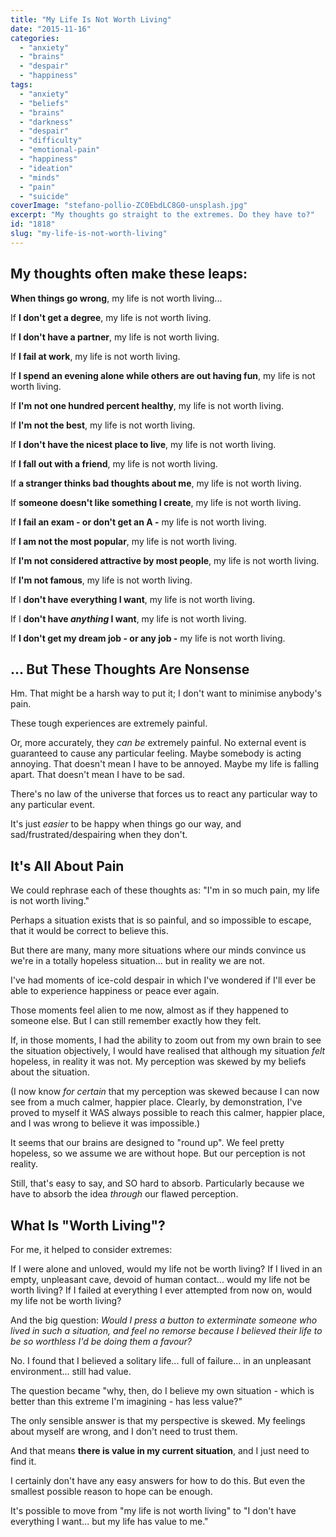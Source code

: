 ```yaml
---
title: "My Life Is Not Worth Living"
date: "2015-11-16"
categories: 
  - "anxiety"
  - "brains"
  - "despair"
  - "happiness"
tags: 
  - "anxiety"
  - "beliefs"
  - "brains"
  - "darkness"
  - "despair"
  - "difficulty"
  - "emotional-pain"
  - "happiness"
  - "ideation"
  - "minds"
  - "pain"
  - "suicide"
coverImage: "stefano-pollio-ZC0EbdLC8G0-unsplash.jpg"
excerpt: "My thoughts go straight to the extremes. Do they have to?"
id: "1818"
slug: "my-life-is-not-worth-living"
---
```


## My thoughts often make these leaps:

**When things go wrong**, my life is not worth living...

If **I don't get a degree**, my life is not worth living.

If **I don't have a partner**, my life is not worth living.

If **I fail at work**, my life is not worth living.

If **I spend an evening alone while others are out having fun**, my life is not worth living.

If **I'm not one hundred percent healthy**, my life is not worth living.

<!--more-->

If **I'm not the best**, my life is not worth living.

If **I don't have the nicest place to live**, my life is not worth living.

If **I fall out with a friend**, my life is not worth living.

If **a stranger thinks bad thoughts about me**, my life is not worth living.

If **someone doesn't like something I create**, my life is not worth living.

If **I fail an exam - or don't get an A -** my life is not worth living.

If **I am not the most popular**, my life is not worth living.

If **I'm not considered attractive by most people**, my life is not worth living.

If **I'm not famous**, my life is not worth living.

If I **don't have everything I want**, my life is not worth living.

If I **don't have _anything_ I want**, my life is not worth living.

If **I don't get my dream job - or any job -** my life is not worth living.

## ... But These Thoughts Are Nonsense

Hm. That might be a harsh way to put it; I don't want to minimise anybody's pain.

These tough experiences are extremely painful.

Or, more accurately, they _can be_ extremely painful. No external event is guaranteed to cause any particular feeling. Maybe somebody is acting annoying. That doesn't mean I have to be annoyed. Maybe my life is falling apart. That doesn't mean I have to be sad.

There's no law of the universe that forces us to react any particular way to any particular event.

It's just _easier_ to be happy when things go our way, and sad/frustrated/despairing when they don't.

## It's All About Pain

We could rephrase each of these thoughts as: "I'm in so much pain, my life is not worth living."

Perhaps a situation exists that is so painful, and so impossible to escape, that it would be correct to believe this.

But there are many, many more situations where our minds convince us we're in a totally hopeless situation... but in reality we are not.

I've had moments of ice-cold despair in which I've wondered if I'll ever be able to experience happiness or peace ever again.

Those moments feel alien to me now, almost as if they happened to someone else. But I can still remember exactly how they felt.

If, in those moments, I had the ability to zoom out from my own brain to see the situation objectively, I would have realised that although my situation _felt_ hopeless, in reality it was not. My perception was skewed by my beliefs about the situation.

(I now know _for certain_ that my perception was skewed because I can now see from a much calmer, happier place. Clearly, by demonstration, I've proved to myself it WAS always possible to reach this calmer, happier place, and I was wrong to believe it was impossible.)

It seems that our brains are designed to "round up". We feel pretty hopeless, so we assume we are without hope. But our perception is not reality.

Still, that's easy to say, and SO hard to absorb. Particularly because we have to absorb the idea _through_ our flawed perception.

## What Is "Worth Living"?

For me, it helped to consider extremes:

If I were alone and unloved, would my life not be worth living? If I lived in an empty, unpleasant cave, devoid of human contact... would my life not be worth living? If I failed at everything I ever attempted from now on, would my life not be worth living?

And the big question: _Would I press a button to exterminate someone who lived in such a situation, and feel no remorse because I believed their life to be so worthless I'd be doing them a favour?_

No. I found that I believed a solitary life... full of failure... in an unpleasant environment... still had value.

The question became "why, then, do I believe my own situation - which is better than this extreme I'm imagining - has less value?"

The only sensible answer is that my perspective is skewed. My feelings about myself are wrong, and I don't need to trust them.

And that means **there is value in my current situation**, and I just need to find it.

I certainly don't have any easy answers for how to do this. But even the smallest possible reason to hope can be enough.

It's possible to move from "my life is not worth living" to "I don't have everything I want... but my life has value to me."
